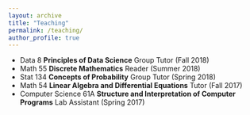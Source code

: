 ```yaml
---
layout: archive
title: "Teaching"
permalink: /teaching/
author_profile: true
---
```


- Data 8 **Principles of Data Science** Group Tutor (Fall 2018)
- Math 55 **Discrete Mathematics** Reader (Summer 2018)
- Stat 134 **Concepts of Probability** Group Tutor (Spring 2018)
- Math 54 **Linear Algebra and Differential Equations** Tutor (Fall 2017)
- Computer Science 61A **Structure and Interpretation of Computer Programs** Lab Assistant (Spring 2017)

